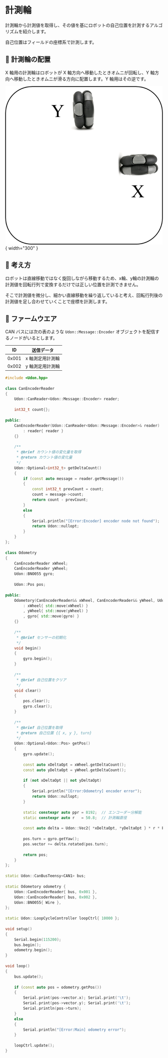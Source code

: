 # 計測輪

計測輪から計測値を取得し、その値を基にロボットの自己位置を計測するアルゴリズムを紹介します。

自己位置はフィールドの座標系で計測します。

## 🌟 計測輪の配置

X 軸用の計測輪はロボットが X 軸方向へ移動したときオムニが回転し、Y 軸方向へ移動したときオムニが滑る方向に配置します。Y 軸用はその逆です。

![alt text](image.png){ width="300" }

## 🌟 考え方

ロボットは直線移動ではなく旋回しながら移動するため、x輪、y輪の計測輪の計測値を回転行列で変換するだけでは正しい位置を計測できません。

そこで計測値を微分し、細かい直線移動を繰り返していると考え、回転行列後の計測値を足し合わせていくことで座標を計測します。

## 🌟 ファームウエア

CAN バスには次の表のような `Udon::Message::Encoder` オブジェクトを配信するノードがいるとします。

| ID | 送信データ |
| --- | --- |
| 0x001 | x 軸測定用計測輪 |
| 0x002 | y 軸測定用計測輪 |

```cpp title="メインマイコンのファームウエア"
#include <Udon.hpp>

class CanEncoderReader
{
    Udon::CanReader<Udon::Message::Encoder> reader;

    int32_t count{};

public:
    CanEncoderReader(Udon::CanReader<Udon::Message::Encoder>& reader)
        : reader{ reader }
    {}

    /**
     * @brief カウント値の変化量を取得
     * @return カウント値の変化量
     */
    Udon::Optional<int32_t> getDeltaCount()
    {
        if (const auto message = reader.getMessage())
        {
            const int32_t prevCount = count;
            count = message->count;
            return count - prevCount;
        }
        else
        {
            Serial.println("[Error:Encoder] encoder node not found");
            return Udon::nullopt;
        }
    }
};

class Odometry
{
    CanEncoderReader xWheel;
    CanEncoderReader yWheel;
    Udon::BNO055 gyro;

    Udon::Pos pos;

public:
    Odometory(CanEncoderReader&& xWheel, CanEncoderReader&& yWheel, Udon::BNO055&& gyro)
        : xWheel{ std::move(xWheel) }
        , yWheel{ std::move(yWheel) }
        , gyro{ std::move(gyro) }
    {}

    /**
     * @brief センサーの初期化
     */
    void begin()
    {
        gyro.begin();
    }

    /**
     * @brief 自己位置をクリア
     */
    void clear()
    {
        pos.clear();
        gyro.clear();
    }

    /**
     * @brief 自己位置を取得
     * @return 自己位置 {{ x, y }, turn}
     */
    Udon::Optional<Udon::Pos> getPos()
    {
        gyro.update();

        const auto xDeltaOpt = xWheel.getDeltaCount();
        const auto yDeltaOpt = yWheel.getDeltaCount();
        
        if (not xDeltaOpt || not yDeltaOpt)
        {
            Serial.println("[Error:Odometry] encoder error");
            return Udon::nullopt;
        }

        static constexpr auto ppr = 8192;  // エンコーダー分解能
        static constexpr auto r   = 50.8;  // 計測輪直径

        const auto delta = Udon::Vec2{ *xDeltaOpt, *yDeltaOpt } * r * PI / ppr;

        pos.turn = gyro.getYaw();
        pos.vector += delta.rotated(pos.turn);

        return pos;
    }
};

static Udon::CanBusTeensy<CAN1> bus;

static Odometory odometry {
    Udon::CanEncoderReader{ bus, 0x001 },
    Udon::CanEncoderReader{ bus, 0x002 },
    Udon::BNO055{ Wire },
};

static Udon::LoopCycleController loopCtrl{ 10000 };

void setup()
{
    Serial.begin(115200);
    bus.begin();
    odometry.begin();
}

void loop()
{
    bus.update();

    if (const auto pos = odometry.getPos())
    {
        Serial.print(pos->vector.x); Serial.print('\t');
        Serial.print(pos->vector.y); Serial.print('\t');
        Serial.println(pos->turn);
    }
    else
    {
        Serial.println("[Error:Main] odometry error");
    }

    loopCtrl.update();
}
```
